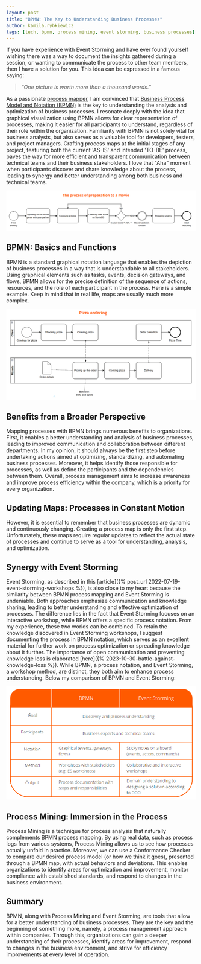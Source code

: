 ```yaml
---
layout: post
title: "BPMN: The Key to Understanding Business Processes"
author: kamila.rybkiewicz
tags: [tech, bpmn, process mining, event storming, business processes]
---
```


If you have experience with Event Storming and have ever found yourself wishing there was a way to document the insights gathered during a session, 
or wanting to communicate the process to other team members, then I have a solution for you. This idea can be expressed in a famous saying:
>_“One picture is worth more than a thousand words.”_

As a passionate [process mapper](https://en.wikipedia.org/wiki/Business_process_mapping), I am convinced that [Business Process Model and Notation (BPMN)](https://en.wikipedia.org/wiki/Business_Process_Model_and_Notation) is the key to understanding the analysis and optimization of business processes. 
I resonate deeply with the idea that graphical visualization using BPMN allows for clear representation of processes, 
making it easier for all participants to understand, regardless of their role within the organization. Familiarity with BPMN is not solely vital for business 
analysts, but also serves as a valuable tool for developers, testers, and project managers. Crafting process maps at the initial stages of any project, featuring 
both the current 'AS-IS' and intended 'TO-BE' process, paves the way for more efficient and transparent communication between technical teams and their business stakeholders. 
I love that "Aha" moment when participants discover and share knowledge about the process, leading to synergy and better understanding among both business and technical teams.

![BPMN simple example](/img/articles/2024-06-04-bpmn-the-key-to-understanding-business-processes/bpmn_example_1.png)

## BPMN: Basics and Functions

BPMN is a standard graphical notation language that enables the depiction of business processes in a way that is understandable to all stakeholders. 
Using graphical elements such as tasks, events, decision gateways, and flows, BPMN allows for the precise definition of the sequence of actions, 
resources, and the role of each participant in the process.
Here is a simple example. Keep in mind that in real life, maps are usually much more complex.

![BPMN example](/img/articles/2024-06-04-bpmn-the-key-to-understanding-business-processes/bpmn_example_2.png)

## Benefits from a Broader Perspective
Mapping processes with BPMN brings numerous benefits to organizations. First, it enables a better understanding and analysis of business processes, 
leading to improved communication and collaboration between different departments. In my opinion, it should always be the first step before 
undertaking actions aimed at optimizing, standardizing, and automating business processes. Moreover, it helps identify those responsible for 
processes, as well as define the participants and the dependencies between them. Overall, process management aims to increase awareness and 
improve process efficiency within the company, which is a priority for every organization.

## Updating Maps: Processes in Constant Motion
However, it is essential to remember that business processes are dynamic and continuously changing. Creating a process map is only the 
first step. Unfortunately, these maps require regular updates to reflect the actual state of processes and continue to serve as a tool 
for understanding, analysis, and optimization.

## Synergy with Event Storming
Event Storming, as described in this [article]({% post_url 2022-07-19-event-storming-workshops %}), 
is also close to my heart because the similarity between BPMN process mapping and Event Storming is undeniable. Both approaches emphasize 
communication and knowledge sharing, leading to better understanding and effective optimization of processes. The difference lies in the 
fact that Event Storming focuses on an interactive workshop, while BPMN offers a specific process notation. From my experience, these two 
worlds can be combined. To retain the knowledge discovered in Event Storming workshops, I suggest documenting the process in BPMN notation, 
which serves as an excellent material for further work on process optimization or spreading knowledge about it further. The importance of 
open communication and preventing knowledge loss is elaborated [here]({% 2023-10-30-battle-against-knowledge-loss %}).
While BPMN, a process notation, and Event Storming, a workshop method, are distinct, they both aim to enhance process understanding.
Below my comparison of BPMN and Event Storming:

![BPMN vs Event Storming](/img/articles/2024-06-04-bpmn-the-key-to-understanding-business-processes/bpmn_vs_es.png)

## Process Mining: Immersion in the Process
Process Mining is a technique for process analysis that naturally complements BPMN process mapping. By using real data, such as process 
logs from various systems, Process Mining allows us to see how processes actually unfold in practice. Moreover, we can use a Conformance 
Checker to compare our desired process model (or how we think it goes), presented through a BPMN map, with actual behaviors and deviations. 
This enables organizations to identify areas for optimization and improvement, monitor compliance with established standards, and respond 
to changes in the business environment.

## Summary
BPMN, along with Process Mining and Event Storming, are tools that allow for a better understanding of business processes. They are the key 
and the beginning of something more, namely, a process management approach within companies. Through this, organizations can gain a deeper 
understanding of their processes, identify areas for improvement, respond to changes in the business environment, and strive for efficiency 
improvements at every level of operation.
